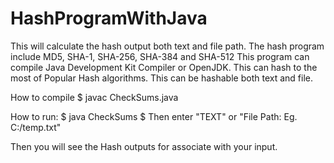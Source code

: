 # HashProgramWithJava
This will calculate the hash output both text and file path. The hash program include MD5, SHA-1, SHA-256, SHA-384 and SHA-512
This program can compile Java Development Kit Compiler or OpenJDK. This can hash to the most of Popular Hash algorithms. 
This can be hashable both text and file. 

How to compile 
  $ javac CheckSums.java

  
How to run: 
  $ java CheckSums
  $ Then enter "TEXT" or "File Path: Eg. C:/temp.txt"
  
  Then you will see the Hash outputs for associate with your input.
